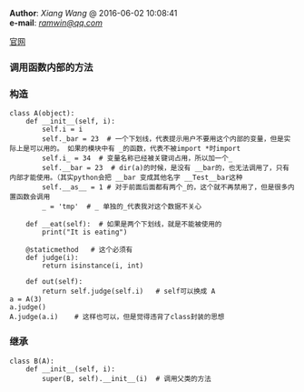 **Author**: *Xiang Wang* @   2016-06-02 10:08:41  
**e-mail**: [*ramwin@qq.com*](mailto:ramwin@qq.com)  

[官网](https://docs.python.org/3.6/tutorial/classes.html)

### 调用函数内部的方法
### 构造

```
class A(object):
    def __init__(self, i):
        self.i = i
        self._bar = 23  # 一个下划线，代表提示用户不要用这个内部的变量，但是实际上是可以用的。 如果的模块中有 _的函数，代表不被import *时import
        self.i_ = 34  # 变量名称已经被关键词占用，所以加一个_
        self.__bar = 23  # dir(a)的时候，是没有 __bar的，也无法调用了，只有内部才能使用。（其实python会把 __bar 变成其他名字 __Test__bar这种
        self.__as__ = 1 # 对于前面后面都有两个_的，这个就不再禁用了，但是很多内置函数会调用
        _ = 'tmp'  # _ 单独的_代表我对这个数据不关心

    def __eat(self):  # 如果是两个下划线，就是不能被使用的
        print("It is eating")

    @staticmethod   # 这个必须有
    def judge(i):
        return isinstance(i, int)

    def out(self):
        return self.judge(self.i)   # self可以换成 A
a = A(3)
a.judge()
A.judge(a.i)    # 这样也可以，但是觉得违背了class封装的思想
```

### 继承
    class B(A):
        def __init__(self, i):
            super(B, self).__init__(i)  # 调用父类的方法


